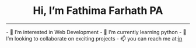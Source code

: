 <h1 align="center"> Hi, I’m Fathima Farhath PA</h1>
<hr>
- 👀 I’m interested in Web Development
- 🌱 I’m currently learning python
- 💞️ I’m looking to collaborate on exciting projects
- 📫 you can reach me at:<a href="https://www.linkedin.com/in/fathima-farhath-p-a-49011625b">in</a>

<!---
fathima-farhath/fathima-farhath is a ✨ special ✨ repository because its `README.md` (this file) appears on your GitHub profile.
You can click the Preview link to take a look at your changes.
--->
